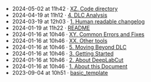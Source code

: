 - 2024-05-02 at 11h42 · [XZ. Code directory](./XZ.%20Code%20directory.md)  
- 2024-04-19 at 11h12 · [4. DLC Analysis](./4.%20DLC%20Analysis.md)  
- 2024-03-19 at 12h03 · [1. Human readable changelog](./1.%20Human%20readable%20changelog.md)  
- 2024-01-19 at 11h22 · [README](./README.md)  
- 2024-01-16 at 10h46 · [XY. Common Errors and Fixes](./XY.%20Common%20Errors%20and%20Fixes.md)  
- 2024-01-16 at 10h46 · [XX. Other tools](./XX.%20Other%20tools.md)  
- 2024-01-16 at 10h46 · [5. Moving Beyond DLC](./5.%20Moving%20Beyond%20DLC.md)  
- 2024-01-16 at 10h46 · [3. Getting Started](./3.%20Getting%20Started.md)  
- 2024-01-16 at 10h46 · [2. About DeepLabCut](./2.%20About%20DeepLabCut.md)  
- 2024-01-16 at 10h46 · [1. About this Document](./1.%20About%20this%20Document.md)  
- 2023-09-04 at 10h51 · [basic_template](./basic_template.md)  
